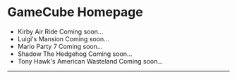 # GameCube Homepage

<!-- - [Dragon Ball Z: Budokai 2](/Games/GameCube/DBZBudokai2) Completed: 2022-04-13 -->
- Kirby Air Ride Coming soon...
- Luigi's Mansion Coming soon...
- Mario Party 7 Coming soon...
- Shadow The Hedgehog Coming soon...
- Tony Hawk's American Wasteland Coming soon...

***
<!-- Return to: [[Homepage]](/index) - [[Games]](/Games/Home) -->